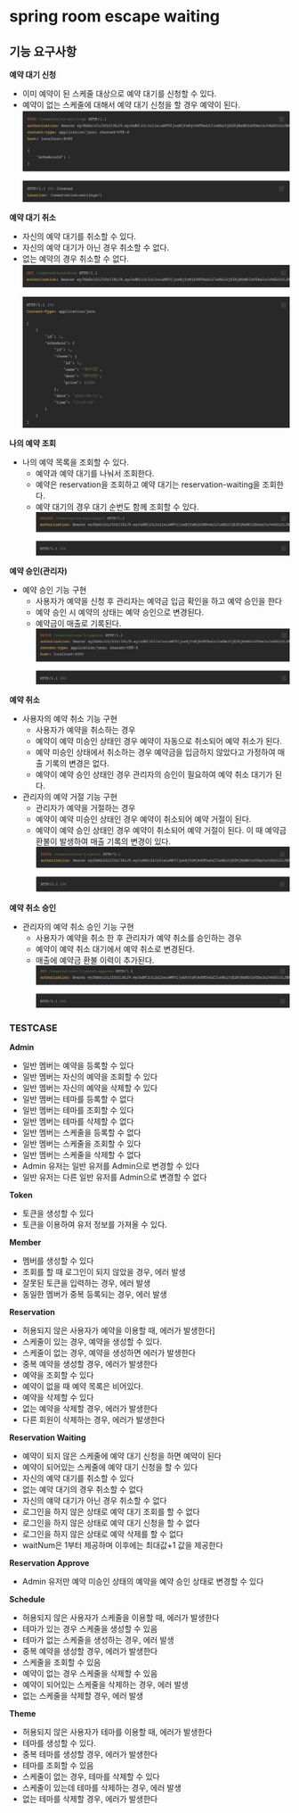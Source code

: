 # spring room escape waiting

## 기능 요구사항

**예약 대기 신청**
* 이미 예약이 된 스케줄 대상으로 예약 대기를 신청할 수 있다.
* 예약이 없는 스케줄에 대해서 예약 대기 신청을 할 경우 예약이 된다.
![waiting_post.png](waiting_post.png)

**예약 대기 취소**
* 자신의 예약 대기를 취소할 수 있다.
* 자신의 예약 대기가 아닌 경우 취소할 수 없다.
* 없는 예약의 경우 취소할 수 없다.
![waiting_me.png](waiting_me.png)

**나의 예약 조회**
* 나의 예약 목록을 조회할 수 있다.
  * 예약과 예약 대기를 나눠서 조회한다.
  * 예약은 reservation을 조회하고 예약 대기는 reservation-waiting을 조회한다.
  * 예약 대기의 경우 대기 순번도 함께 조회할 수 있다.
![waiting_delete.png](waiting_delete.png)

**예약 승인(관리자)**
* 예약 승인 기능 구현
  * 사용자가 예약을 신청 후 관리자는 예약금 입금 확인을 하고 예약 승인을 한다
  * 예약 승인 시 예약의 상태는 예약 승인으로 변경된다.
  * 예약금이 매출로 기록된다.
![reserve_approve.png](reserve_approve.png)

**예약 취소**
* 사용자의 예약 취소 기능 구현
  * 사용자가 예약을 취소하는 경우
  * 예약이 예약 미승인 상태인 경우 예약이 자동으로 취소되어 예약 취소가 된다.
  * 예약 미승인 상태에서 취소하는 경우 예약금을 입금하지 않았다고 가정하여 매출 기록의 변경은 없다.
  * 예약이 예약 승인 상태인 경우 관리자의 승인이 필요하여 예약 취소 대기가 된다.
* 관리자의 예약 거절 기능 구현
  * 관리자가 예약을 거절하는 경우
  * 예약이 예약 미승인 상태인 경우 예약이 취소되어 예약 거절이 된다.
  * 예약이 예약 승인 상태인 경우 예약이 취소되어 예약 거절이 된다. 이 때 예약금 환불이 발생하여 매출 기록의 변경이 있다.
![reserve_cancel.png](reserve_cancel.png)

**예약 취소 승인**
* 관리자의 예약 취소 승인 기능 구현
  * 사용자가 예약을 취소 한 후 관리자가 예약 취소를 승인하는 경우
  * 예약이 예약 취소 대기에서 예약 취소로 변경된다.
  * 매출에 예약금 환불 이력이 추가된다.
![reserve_cancel_approve.png](reserve_cancel_approve.png)

    
### TESTCASE

**Admin**

* 일반 멤버는 예약을 등록할 수 있다
* 일반 멤버는 자신의 예약을 조회할 수 있다
* 일반 멤버는 자신의 예약을 삭제할 수 있다
* 일반 멤버는 테마를 등록할 수 없다
* 일반 멤버는 테마를 조회할 수 있다
* 일반 멤버는 테마를 삭제할 수 없다
* 일반 멤버는 스케줄을 등록할 수 없다
* 일반 멤버는 스케줄을 조회할 수 있다
* 일반 멤버는 스케줄을 삭제할 수 없다
* Admin 유저는 일반 유저를 Admin으로 변경할 수 있다
* 일반 유저는 다른 일반 유저를 Admin으로 변경할 수 없다

**Token**

* 토큰을 생성할 수 있다
* 토큰을 이용하여 유저 정보를 가져올 수 있다.

**Member**

* 멤버를 생성할 수 있다
* 조회를 할 때 로그인이 되지 않았을 경우, 에러 발생
* 잘못된 토큰을 입력하는 경우, 에러 발생
* 동일한 멤버가 중복 등록되는 경우, 에러 발생

**Reservation**

* 허용되지 않은 사용자가 예약을 이용할 때, 에러가 발생한다]
* 스케줄이 있는 경우, 예약을 생성할 수 있다.
* 스케줄이 없는 경우, 예약을 생성하면 에러가 발생한다
* 중복 예약을 생성할 경우, 에러가 발생한다
* 예약을 조회할 수 있다
* 예약이 없을 때 예약 목록은 비어있다.
* 예약을 삭제할 수 있다
* 없는 예약을 삭제할 경우, 에러가 발생한다
* 다른 회원이 삭제하는 경우, 에러가 발생한다

**Reservation Waiting**

* 예약이 되지 않은 스케줄에 예약 대기 신청을 하면 예약이 된다
* 예약이 되어있는 스케줄에 예약 대기 신청을 할 수 있다
* 자신의 예약 대기를 취소할 수 있다
* 없는 예약 대기의 경우 취소할 수 없다
* 자신의 얘약 대기가 아닌 경우 취소할 수 없다
* 로그인을 하지 않은 상태로 예약 대기 조회를 할 수 없다
* 로그인을 하지 않은 상태로 예약 대기 신청을 할 수 없다
* 로그인을 하지 않은 상태로 예약 삭제를 할 수 없다
* waitNum은 1부터 제공하며 이후에는 최대값+1 값을 제공한다

**Reservation Approve**

* Admin 유저만 예약 미승인 상태의 예약을 예약 승인 상태로 변경할 수 있다

**Schedule**

* 허용되지 않은 사용자가 스케줄을 이용할 때, 에러가 발생한다
* 테마가 있는 경우 스케줄을 생성할 수 있음
* 테마가 없는 스케줄을 생성하는 경우, 에러 발생
* 중복 예약을 생성할 경우, 에러가 발생한다
* 스케줄을 조회할 수 있음
* 예약이 없는 경우 스케줄을 삭제할 수 있음
* 예약이 되어있는 스케줄을 삭제하는 경우, 에러 발생
* 없는 스케줄을 삭제할 경우, 에러 발생

**Theme**

* 허용되지 않은 사용자가 테마를 이용할 때, 에러가 발생한다
* 테마를 생성할 수 있다.
* 중복 테마를 생성할 경우, 에러가 발생한다
* 테마를 조회할 수 있음
* 스케줄이 없는 경우, 테마를 삭제할 수 있다
* 스케줄이 있는데 테마를 삭제하는 경우, 에러 발생
* 없는 테마를 삭제할 경우, 에러가 발생한다

